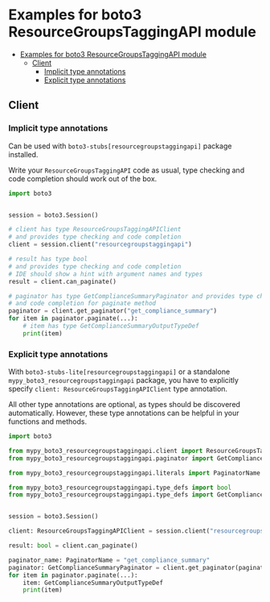 <a id="examples-for-boto3-resourcegroupstaggingapi-module"></a>

# Examples for boto3 ResourceGroupsTaggingAPI module

- [Examples for boto3 ResourceGroupsTaggingAPI module](#examples-for-boto3-resourcegroupstaggingapi-module)
  - [Client](#client)
    - [Implicit type annotations](#implicit-type-annotations)
    - [Explicit type annotations](#explicit-type-annotations)

<a id="client"></a>

## Client

<a id="implicit-type-annotations"></a>

### Implicit type annotations

Can be used with `boto3-stubs[resourcegroupstaggingapi]` package installed.

Write your `ResourceGroupsTaggingAPI` code as usual, type checking and code
completion should work out of the box.

```python
import boto3


session = boto3.Session()

# client has type ResourceGroupsTaggingAPIClient
# and provides type checking and code completion
client = session.client("resourcegroupstaggingapi")

# result has type bool
# and provides type checking and code completion
# IDE should show a hint with argument names and types
result = client.can_paginate()

# paginator has type GetComplianceSummaryPaginator and provides type checking
# and code completion for paginate method
paginator = client.get_paginator("get_compliance_summary")
for item in paginator.paginate(...):
    # item has type GetComplianceSummaryOutputTypeDef
    print(item)
```

<a id="explicit-type-annotations"></a>

### Explicit type annotations

With `boto3-stubs-lite[resourcegroupstaggingapi]` or a standalone
`mypy_boto3_resourcegroupstaggingapi` package, you have to explicitly specify
`client: ResourceGroupsTaggingAPIClient` type annotation.

All other type annotations are optional, as types should be discovered
automatically. However, these type annotations can be helpful in your functions
and methods.

```python
import boto3

from mypy_boto3_resourcegroupstaggingapi.client import ResourceGroupsTaggingAPIClient
from mypy_boto3_resourcegroupstaggingapi.paginator import GetComplianceSummaryPaginator

from mypy_boto3_resourcegroupstaggingapi.literals import PaginatorName

from mypy_boto3_resourcegroupstaggingapi.type_defs import bool
from mypy_boto3_resourcegroupstaggingapi.type_defs import GetComplianceSummaryOutputTypeDef


session = boto3.Session()

client: ResourceGroupsTaggingAPIClient = session.client("resourcegroupstaggingapi")

result: bool = client.can_paginate()

paginator_name: PaginatorName = "get_compliance_summary"
paginator: GetComplianceSummaryPaginator = client.get_paginator(paginator_name)
for item in paginator.paginate(...):
    item: GetComplianceSummaryOutputTypeDef
    print(item)
```
